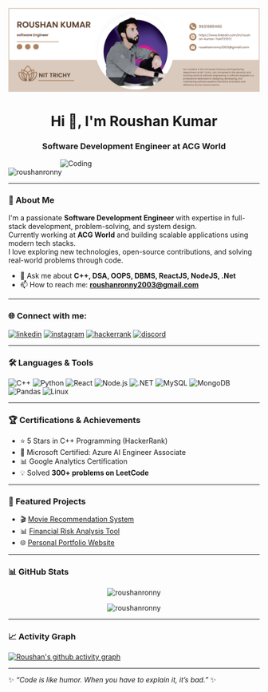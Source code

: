 ![logo](https://github.com/roushanronny/roushanronny/blob/main/roushan%20kumar.png)

<h1 align="center">Hi 👋, I'm Roushan Kumar</h1>
<h3 align="center">Software Development Engineer at ACG World</h3>

<img align="right" alt="Coding" width="400" src="https://miro.medium.com/max/1360/1*zVnWJtyGOX_kUIDm6ccCfQ.gif"/>

<p align="left">
  <img src="https://komarev.com/ghpvc/?username=roushanronny&label=Profile%20views&color=0e75b6&style=flat" alt="roushanronny" />
</p>

---

### 🚀 About Me
I'm a passionate **Software Development Engineer** with expertise in full-stack development, problem-solving, and system design.  
Currently working at **ACG World** and building scalable applications using modern tech stacks.  
I love exploring new technologies, open-source contributions, and solving real-world problems through code.  

- 💬 Ask me about **C++, DSA, OOPS, DBMS, ReactJS, NodeJS, .Net**  
- 📫 How to reach me: **roushanronny2003@gmail.com**  

---

### 🌐 Connect with me:
<p align="left">
<a href="https://linkedin.com/in/roushan-kumar-7a4172257/" target="blank"><img align="center" src="https://raw.githubusercontent.com/rahuldkjain/github-profile-readme-generator/master/src/images/icons/Social/linked-in-alt.svg" alt="linkedin" height="30" width="40" /></a>
<a href="https://instagram.com/ronnyroushann" target="blank"><img align="center" src="https://raw.githubusercontent.com/rahuldkjain/github-profile-readme-generator/master/src/images/icons/Social/instagram.svg" alt="instagram" height="30" width="40" /></a>
<a href="https://www.hackerrank.com/cs25_108" target="blank"><img align="center" src="https://raw.githubusercontent.com/rahuldkjain/github-profile-readme-generator/master/src/images/icons/Social/hackerrank.svg" alt="hackerrank" height="30" width="40" /></a>
<a href="https://discord.gg/roushanyadavv" target="blank"><img align="center" src="https://raw.githubusercontent.com/rahuldkjain/github-profile-readme-generator/master/src/images/icons/Social/discord.svg" alt="discord" height="30" width="40" /></a>
</p>

---

### 🛠️ Languages & Tools
![C++](https://img.shields.io/badge/C++-00599C?style=flat&logo=c%2B%2B&logoColor=white)
![Python](https://img.shields.io/badge/Python-14354C?style=flat&logo=python&logoColor=yellow)
![React](https://img.shields.io/badge/React-20232A?style=flat&logo=react&logoColor=61DAFB)
![Node.js](https://img.shields.io/badge/Node.js-43853D?style=flat&logo=node.js&logoColor=white)
![.NET](https://img.shields.io/badge/.NET-512BD4?style=flat&logo=dotnet&logoColor=white)
![MySQL](https://img.shields.io/badge/MySQL-4479A1?style=flat&logo=mysql&logoColor=white)
![MongoDB](https://img.shields.io/badge/MongoDB-4EA94B?style=flat&logo=mongodb&logoColor=white)
![Pandas](https://img.shields.io/badge/Pandas-150458?style=flat&logo=pandas&logoColor=white)
![Linux](https://img.shields.io/badge/Linux-FCC624?style=flat&logo=linux&logoColor=black)

---

### 🏆 Certifications & Achievements
- ⭐ 5 Stars in C++ Programming (HackerRank)  
- 🏅 Microsoft Certified: Azure AI Engineer Associate  
- 📊 Google Analytics Certification  
- 💡 Solved **300+ problems on LeetCode**  

---

### 📌 Featured Projects
- 🎬 [Movie Recommendation System](https://github.com/roushanronny/movie-recommender)  
- 📊 [Financial Risk Analysis Tool](https://github.com/roushanronny/finance-risk-analysis)  
- 🌐 [Personal Portfolio Website](https://roushanronny.github.io)  

---

### 📊 GitHub Stats
<p align="center">
  <img src="https://github-readme-stats.vercel.app/api?username=roushanronny&show_icons=true&locale=en" alt="roushanronny" />
</p>

<p align="center">
  <img src="https://github-readme-streak-stats.herokuapp.com/?user=roushanronny&" alt="roushanronny" />
</p>

---

### 📈 Activity Graph
[![Roushan's github activity graph](https://github-readme-activity-graph.vercel.app/graph?username=roushanronny&theme=react-dark)](https://github.com/ashutosh00710/github-readme-activity-graph)

---

✨ *“Code is like humor. When you have to explain it, it’s bad.”* ✨
